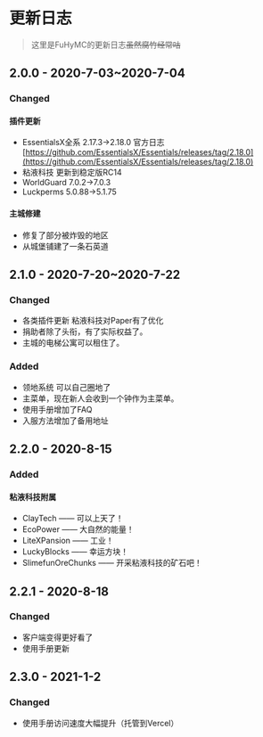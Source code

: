 # 更新日志

> 这里是FuHyMC的更新日志~~虽然腐竹经常咕~~

## 2.0.0 - 2020-7-03~2020-7-04

### Changed

#### 插件更新

* EssentialsX全系 2.17.3-&gt;2.18.0 官方日志[https://github.com/EssentialsX/Essentials/releases/tag/2.18.0](https://github.com/EssentialsX/Essentials/releases/tag/2.18.0)
* 粘液科技 更新到稳定版RC14
* WorldGuard 7.0.2-&gt;7.0.3
* Luckperms 5.0.88-&gt;5.1.75

#### 主城修建

* 修复了部分被炸毁的地区
* 从城堡铺建了一条石英道

## 2.1.0 - 2020-7-20~2020-7-22

### Changed

* 各类插件更新 粘液科技对Paper有了优化
* 捐助者除了头衔，有了实际权益了。
* 主城的电梯公寓可以租住了。

### Added

* 领地系统 可以自己圈地了
* 主菜单，现在新人会收到一个钟作为主菜单。
* 使用手册增加了FAQ
* 入服方法增加了备用地址

## 2.2.0 - 2020-8-15

### Added

#### 粘液科技附属

* ClayTech —— 可以上天了！
* EcoPower —— 大自然的能量！
* LiteXPansion —— 工业！
* LuckyBlocks —— 幸运方块！
* SlimefunOreChunks —— 开采粘液科技的矿石吧！

## 2.2.1 - 2020-8-18

### Changed

* 客户端变得更好看了
* 使用手册更新

## 2.3.0 - 2021-1-2

### Changed

* 使用手册访问速度大幅提升（托管到Vercel）